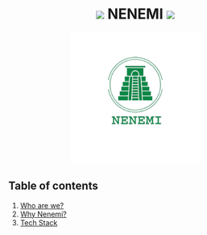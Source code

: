 <div align="center">
  
  <h1>
    <img src="https://media1.tenor.com/m/76IzvqjyvgUAAAAC/passport-traveling.gif" width=60> 
    NENEMI
    <img src="https://media1.tenor.com/m/76IzvqjyvgUAAAAC/passport-traveling.gif" width=60>
  </h1>
   <img src="assets/logo-green.png" width=260>
</div> 

<div>
  <h2>Table of contents</h2>
  <ol>
    <li>
      <a href="#installation"> Who are we? </a>
    </li>
    <li>
      <a href="#macos-using-homebrew">Why Nenemi?</a>
    </li>
    <li>
      <a href="#macos-using-homebrew">Tech Stack</a>
    </li>
  </ol>

</div>
